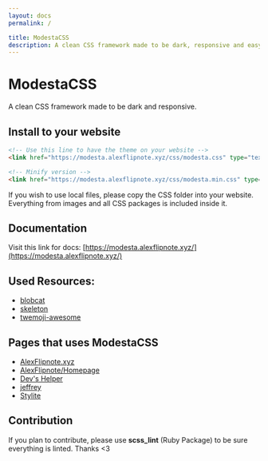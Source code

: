 ```yaml
---
layout: docs
permalink: /

title: ModestaCSS
description: A clean CSS framework made to be dark, responsive and easy to build with.
---
```

# ModestaCSS
A clean CSS framework made to be dark and responsive.

## Install to your website
```html
<!-- Use this line to have the theme on your website -->
<link href="https://modesta.alexflipnote.xyz/css/modesta.css" type="text/css" rel="stylesheet">

<!-- Minify version -->
<link href="https://modesta.alexflipnote.xyz/css/modesta.min.css" type="text/css" rel="stylesheet">
```
If you wish to use local files, please copy the CSS folder into your website.
Everything from images and all CSS packages is included inside it.

## Documentation
Visit this link for docs: [https://modesta.alexflipnote.xyz/](https://modesta.alexflipnote.xyz/)

## Used Resources:
- [blobcat](https://discord.gg/nG8fy52)
- [skeleton](http://getskeleton.com/)
- [twemoji-awesome](https://github.com/ellekasai/twemoji-awesome)

## Pages that uses ModestaCSS
- [AlexFlipnote.xyz](https://alexflipnote.xyz/)
- [AlexFlipnote/Homepage](https://alexflipnote.xyz/homepage)
- [Dev's Helper](https://devs-helper.ml/)
- [jeffrey](http://jeffrey.cf/)
- [Stylite](https://stylite.me/)

## Contribution
If you plan to contribute, please use **scss_lint** (Ruby Package) to be sure everything is linted.
Thanks <3
